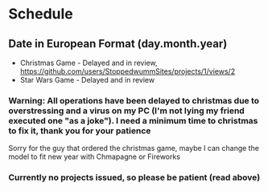 # Schedule
## Date in European Format (day.month.year)
- Christmas Game - Delayed and in review, <https://github.com/users/StoppedwummSites/projects/1/views/2>
- Star Wars Game - Delayed and in review

### Warning: All operations have been delayed to christmas due to overstressing and a virus on my PC (I'm not lying my friend executed one "as a joke"). I need a minimum time to christmas to fix it, thank you for your patience
Sorry for the guy that ordered the christmas game, maybe I can change the model to fit new year with Chmapagne or Fireworks

### Currently no projects issued, so please be patient (read above)
